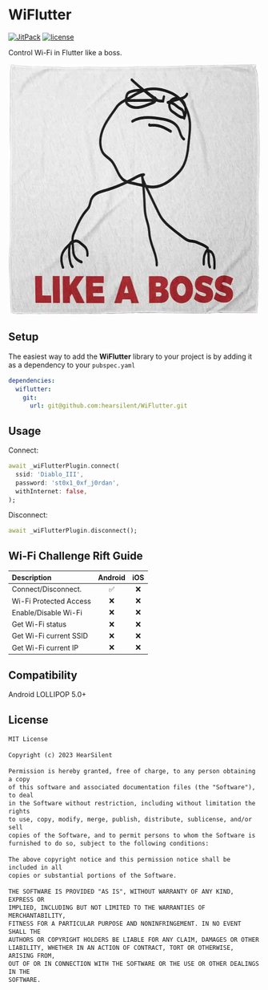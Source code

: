 # WiFlutter
[![JitPack](https://jitpack.io/v/hearsilent/WiFlutter.svg)](https://jitpack.io/#hearsilent/WiFlutter)
[![license](https://img.shields.io/github/license/hearsilent/TagEditText.svg)](https://github.com/hearsilent/TagEditText/blob/main/LICENSE)

Control Wi-Fi in Flutter like a boss.

<img src="https://github.com/hearsilent/WiFlutter/raw/main/screenshots/like_a_boss.webp" height="500"> 

## Setup

The easiest way to add the **WiFlutter** library to your project is by adding it as a dependency to your `pubspec.yaml`
```yaml
dependencies:
  wiflutter:
    git:
      url: git@github.com:hearsilent/WiFlutter.git
```

## Usage

Connect:
```dart
await _wiFlutterPlugin.connect(
  ssid: 'Diablo_III',
  password: 'st0x1_0xf_j0rdan',
  withInternet: false,
);
```

Disconnect:
```dart
await _wiFlutterPlugin.disconnect();
```

## Wi-Fi Challenge Rift Guide
|                      Description                      |      Android       |         iOS          |
| :---------------------------------------------------- | :----------------: | :------------------: |
| Connect/Disconnect.                                   | :white_check_mark: | :x:  				        |
| Wi-Fi Protected Access								                | :x:				         |  :x:  				        |
| Enable/Disable Wi-Fi                                  | :x:				         |  :x:  				        |
| Get Wi-Fi status                                      | :x:				         |  :x:  				        |
| Get Wi-Fi current SSID                                | :x:				         |  :x:  				        |
| Get Wi-Fi current IP                                  | :x:				         |  :x:  				        |


## Compatibility

Android LOLLIPOP 5.0+

## License

    MIT License

    Copyright (c) 2023 HearSilent

    Permission is hereby granted, free of charge, to any person obtaining a copy
    of this software and associated documentation files (the "Software"), to deal
    in the Software without restriction, including without limitation the rights
    to use, copy, modify, merge, publish, distribute, sublicense, and/or sell
    copies of the Software, and to permit persons to whom the Software is
    furnished to do so, subject to the following conditions:

    The above copyright notice and this permission notice shall be included in all
    copies or substantial portions of the Software.

    THE SOFTWARE IS PROVIDED "AS IS", WITHOUT WARRANTY OF ANY KIND, EXPRESS OR
    IMPLIED, INCLUDING BUT NOT LIMITED TO THE WARRANTIES OF MERCHANTABILITY,
    FITNESS FOR A PARTICULAR PURPOSE AND NONINFRINGEMENT. IN NO EVENT SHALL THE
    AUTHORS OR COPYRIGHT HOLDERS BE LIABLE FOR ANY CLAIM, DAMAGES OR OTHER
    LIABILITY, WHETHER IN AN ACTION OF CONTRACT, TORT OR OTHERWISE, ARISING FROM,
    OUT OF OR IN CONNECTION WITH THE SOFTWARE OR THE USE OR OTHER DEALINGS IN THE
    SOFTWARE.

